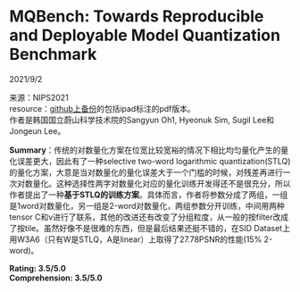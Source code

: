 # MQBench: Towards Reproducible and Deployable Model Quantization Benchmark  

2021/9/2  

来源：NIPS2021  
resource：[github上备份](https://github.com/YouCaiJun98/YouCaiJun98.github.io/blob/master/articles/ModelCompression/Quantization/MQBench%EF%BC%9A%20Towards%20Reproducible%20and%20Deployable.pdf)的包括ipad标注的pdf版本。  
作者是韩国国立蔚山科学技术院的Sangyun Oh1, Hyeonuk Sim, Sugil Lee和Jongeun Lee。  

**Summary**：传统的对数量化方案在位宽比较宽裕的情况下相比均匀量化产生的量化误差更大，因此有了一种selective two-word logarithmic quantization(STLQ)的量化方案，大意是当对数量化的量化误差大于一个门槛的时候，对残差再进行一次对数量化。这种选择性两字对数量化对应的量化训练开发得还不是很充分，所以作者提出了一种**基于STLQ的训练方案**。具体而言，作者将参数分成了两组，一组是1word对数量化，另一组是2-word对数量化，两组参数分开训练，中间用两种tensor C和v进行了联系，其他的改进还有改变了分组粒度，从一般的按filter改成了按tile。虽然好像不是很难的东西，但是最后结果还挺不错的，在SID Dataset上用W3A6（只有W是STLQ，A是linear）上取得了27.78PSNR的性能(15% 2-word)。    

**Rating: 3.5/5.0**  
**Comprehension: 3.5/5.0**  
